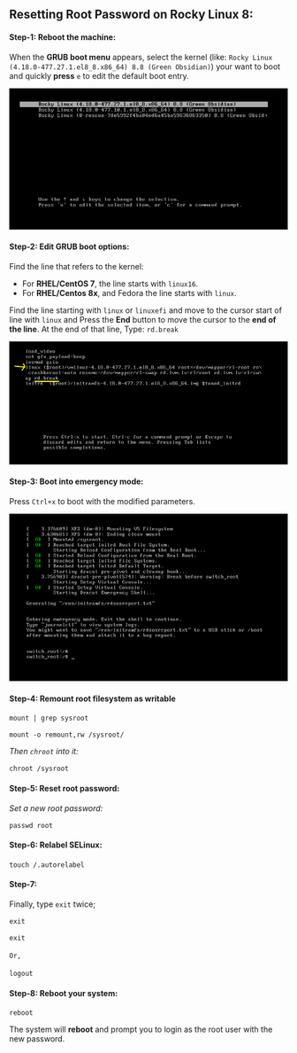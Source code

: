 ## Resetting Root Password on Rocky Linux 8:


#### Step-1: Reboot the machine:

When the **GRUB boot menu** appears, select the kernel (like: `Rocky Linux (4.18.0-477.27.1.el8_8.x86_64) 8.8 (Green Obsidian)`) your want to boot and quickly **press** `e` to edit the default boot entry.


![alt text](./assets/rocky8/01.png)


#### Step-2: Edit GRUB boot options:

Find the line that refers to the kernel: 
- For **RHEL/CentOS 7**, the line starts with `linux16`.
- For **RHEL/Centos 8x**, and Fedora the line starts with `linux`.


Find the line starting with `linux` or `linuxefi` and move to the cursor start  of line with `linux` and Press the **End** button to move the cursor to the **end of the line**. At the end of that line, Type: `rd.break`



![alt text](./assets/rocky8/02.png)



#### Step-3: Boot into emergency mode:

Press `Ctrl+x` to boot with the modified parameters.


![alt text](./assets/rocky8/03.png)



#### Step-4: Remount root filesystem as writable

```
mount | grep sysroot
```


```
mount -o remount,rw /sysroot/
```

_Then `chroot` into it:_
```
chroot /sysroot
```



#### Step-5: Reset root password:

_Set a new root password:_
```
passwd root
```




#### Step-6: Relabel SELinux:

```
touch /.autorelabel
```




#### Step-7: 
Finally, type `exit` twice;

```
exit
```


```
exit

Or,

logout
```


#### Step-8: Reboot your system:

```
reboot
```


The system will **reboot** and prompt you to login as the root user with the new password.










